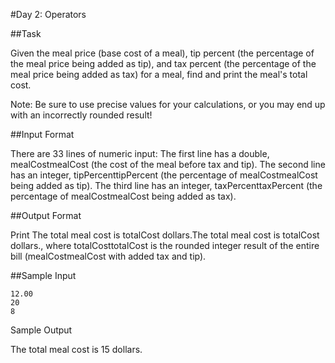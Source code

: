 #Day 2: Operators


##Task 

Given the meal price (base cost of a meal), tip percent (the percentage of the meal price being added as tip), and tax percent (the percentage of the meal price being added as tax) for a meal, find and print the meal's total cost.

Note: Be sure to use precise values for your calculations, or you may end up with an incorrectly rounded result!

##Input Format

There are 33 lines of numeric input: 
The first line has a double, mealCostmealCost (the cost of the meal before tax and tip). 
The second line has an integer, tipPercenttipPercent (the percentage of mealCostmealCost being added as tip). 
The third line has an integer, taxPercenttaxPercent (the percentage of mealCostmealCost being added as tax).

##Output Format

Print The total meal cost is totalCost dollars.The total meal cost is totalCost dollars., where totalCosttotalCost is the rounded integer result of the entire bill (mealCostmealCost with added tax and tip).

##Sample Input

    12.00  
    20  
    8  

Sample Output
    
The total meal cost is 15 dollars.
